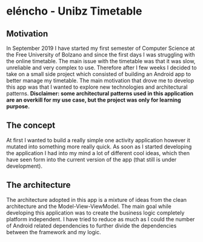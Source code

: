 # eléncho - Unibz Timetable
## Motivation
In September 2019 I have started my first semester of Computer Science at the Free University of Bolzano and since the first days I was struggling with the online timetable. The main issue with the timetable was that it was slow, unreliable and very complex to use. Therefore after I few weeks I decided to take on a small side project which consisted of building an Android app to better manage my timetable. The main motivation that drove me to develop this app was that I wanted to explore new technologies and architectural patterns.
**Disclaimer: some architectural patterns used in this application are an overkill for my use case, but the project was only for learning purpose.**
## The concept
At first I wanted to build a really simple one activity application however it mutated into something more really quick. As soon as I started developing the application I had into my mind a lot of different cool ideas, which then have seen form into the current version of the app (that still is under development).
## The architecture
The architecture adopted in this app is a mixture of ideas from the clean architecture and the Model-View-ViewModel. The main goal while developing this application was to create the business logic completely platform independent. I have tried to reduce as much as I could the number of Android related dependencies to further divide the dependencies between the framework and my logic.
